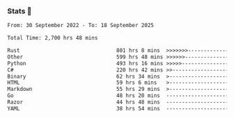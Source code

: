 ### Stats 👋
<!--START_SECTION:waka-->

```txt
From: 30 September 2022 - To: 18 September 2025

Total Time: 2,700 hrs 48 mins

Rust                               801 hrs 8 mins  >>>>>>>------------------   29.66 %
Other                              599 hrs 48 mins >>>>>>-------------------   22.21 %
Python                             493 hrs 16 mins >>>>>--------------------   18.26 %
C#                                 220 hrs 42 mins >>-----------------------   08.17 %
Binary                             62 hrs 34 mins  >------------------------   02.32 %
HTML                               59 hrs 6 mins   >------------------------   02.19 %
Markdown                           55 hrs 29 mins  >------------------------   02.05 %
Go                                 48 hrs 20 mins  -------------------------   01.79 %
Razor                              44 hrs 48 mins  -------------------------   01.66 %
YAML                               38 hrs 54 mins  -------------------------   01.44 %
```

<!--END_SECTION:waka-->

<!--
**buhaytza2005/buhaytza2005** is a ✨ _special_ ✨ repository because its `README.md` (this file) appears on your GitHub profile.

Here are some ideas to get you started:

- 🔭 I’m currently working on ...
- 🌱 I’m currently learning ...
- 👯 I’m looking to collaborate on ...
- 🤔 I’m looking for help with ...
- 💬 Ask me about ...
- 📫 How to reach me: ...
- 😄 Pronouns: ...
- ⚡ Fun fact: ...
-->


